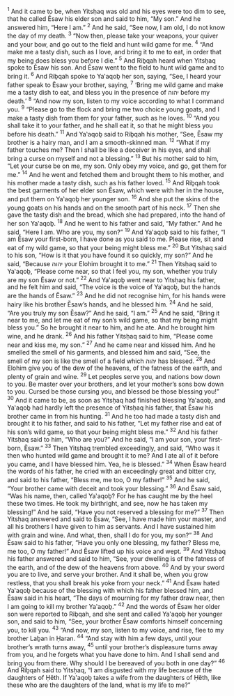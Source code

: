 <sup>1</sup> And it came to be, when Yitsḥaq was old and his eyes were too dim to see, that he called Ĕsaw his elder son and said to him, “My son.” And he answered him, “Here I am.”
<sup>2</sup> And he said, “See now, I am old, I do not know the day of my death.
<sup>3</sup> “Now then, please take your weapons, your quiver and your bow, and go out to the field and hunt wild game for me.
<sup>4</sup> “And make me a tasty dish, such as I love, and bring it to me to eat, in order that my being does bless you before I die.”
<sup>5</sup> And Riḇqah heard when Yitsḥaq spoke to Ĕsaw his son. And Ĕsaw went to the field to hunt wild game and to bring it.
<sup>6</sup> And Riḇqah spoke to Ya‛aqoḇ her son, saying, “See, I heard your father speak to Ĕsaw your brother, saying,
<sup>7</sup> ‘Bring me wild game and make me a tasty dish to eat, and bless you in the presence of יהוה before my death.’
<sup>8</sup> “And now my son, listen to my voice according to what I command you.
<sup>9</sup> “Please go to the flock and bring me two choice young goats, and I make a tasty dish from them for your father, such as he loves.
<sup>10</sup> “And you shall take it to your father, and he shall eat it, so that he might bless you before his death.”
<sup>11</sup> And Ya‛aqoḇ said to Riḇqah his mother, “See, Ĕsaw my brother is a hairy man, and I am a smooth-skinned man.
<sup>12</sup> “What if my father touches me? Then I shall be like a deceiver in his eyes, and shall bring a curse on myself and not a blessing.”
<sup>13</sup> But his mother said to him, “Let your curse be on me, my son. Only obey my voice, and go, get them for me.”
<sup>14</sup> And he went and fetched them and brought them to his mother, and his mother made a tasty dish, such as his father loved.
<sup>15</sup> And Riḇqah took the best garments of her elder son Ĕsaw, which were with her in the house, and put them on Ya‛aqoḇ her younger son.
<sup>16</sup> And she put the skins of the young goats on his hands and on the smooth part of his neck.
<sup>17</sup> Then she gave the tasty dish and the bread, which she had prepared, into the hand of her son Ya‛aqoḇ.
<sup>18</sup> And he went to his father and said, “My father.” And he said, “Here I am. Who are you, my son?”
<sup>19</sup> And Ya‛aqoḇ said to his father, “I am Ĕsaw your first-born, I have done as you said to me. Please rise, sit and eat of my wild game, so that your being might bless me.”
<sup>20</sup> But Yitsḥaq said to his son, “How is it that you have found it so quickly, my son?” And he said, “Because יהוה your Elohim brought it to me.”
<sup>21</sup> Then Yitsḥaq said to Ya‛aqoḇ, “Please come near, so that I feel you, my son, whether you truly are my son Ĕsaw or not.”
<sup>22</sup> And Ya‛aqoḇ went near to Yitsḥaq his father, and he felt him and said, “The voice is the voice of Ya‛aqoḇ, but the hands are the hands of Ĕsaw.”
<sup>23</sup> And he did not recognise him, for his hands were hairy like his brother Ĕsaw’s hands, and he blessed him.
<sup>24</sup> And he said, “Are you truly my son Ĕsaw?” And he said, “I am.”
<sup>25</sup> And he said, “Bring it near to me, and let me eat of my son’s wild game, so that my being might bless you.” So he brought it near to him, and he ate. And he brought him wine, and he drank.
<sup>26</sup> And his father Yitsḥaq said to him, “Please come near and kiss me, my son.”
<sup>27</sup> And he came near and kissed him. And he smelled the smell of his garments, and blessed him and said, “See, the smell of my son is like the smell of a field which יהוה has blessed.
<sup>28</sup> And Elohim give you of the dew of the heavens, of the fatness of the earth, and plenty of grain and wine.
<sup>29</sup> Let peoples serve you, and nations bow down to you. Be master over your brothers, and let your mother’s sons bow down to you. Cursed be those cursing you, and blessed be those blessing you!”
<sup>30</sup> And it came to be, as soon as Yitsḥaq had finished blessing Ya‛aqoḇ, and Ya‛aqoḇ had hardly left the presence of Yitsḥaq his father, that Ĕsaw his brother came in from his hunting.
<sup>31</sup> And he too had made a tasty dish and brought it to his father, and said to his father, “Let my father rise and eat of his son’s wild game, so that your being might bless me.”
<sup>32</sup> And his father Yitsḥaq said to him, “Who are you?” And he said, “I am your son, your first-born, Ĕsaw.”
<sup>33</sup> Then Yitsḥaq trembled exceedingly, and said, “Who was it then who hunted wild game and brought it to me? And I ate all of it before you came, and I have blessed him. Yea, he is blessed.”
<sup>34</sup> When Ĕsaw heard the words of his father, he cried with an exceedingly great and bitter cry, and said to his father, “Bless me, me too, O my father!”
<sup>35</sup> And he said, “Your brother came with deceit and took your blessing.”
<sup>36</sup> And Ĕsaw said, “Was his name, then, called Ya‛aqoḇ? For he has caught me by the heel these two times. He took my birthright, and see, now he has taken my blessing!” And he said, “Have you not reserved a blessing for me?”
<sup>37</sup> Then Yitsḥaq answered and said to Ĕsaw, “See, I have made him your master, and all his brothers I have given to him as servants. And I have sustained him with grain and wine. And what, then, shall I do for you, my son?”
<sup>38</sup> And Ĕsaw said to his father, “Have you only one blessing, my father? Bless me, me too, O my father!” And Ĕsaw lifted up his voice and wept.
<sup>39</sup> And Yitsḥaq his father answered and said to him, “See, your dwelling is of the fatness of the earth, and of the dew of the heavens from above.
<sup>40</sup> And by your sword you are to live, and serve your brother. And it shall be, when you grow restless, that you shall break his yoke from your neck.”
<sup>41</sup> And Ĕsaw hated Ya‛aqoḇ because of the blessing with which his father blessed him, and Ĕsaw said in his heart, “The days of mourning for my father draw near, then I am going to kill my brother Ya‛aqoḇ.”
<sup>42</sup> And the words of Ĕsaw her older son were reported to Riḇqah, and she sent and called Ya‛aqoḇ her younger son, and said to him, “See, your brother Ĕsaw comforts himself concerning you, to kill you.
<sup>43</sup> “And now, my son, listen to my voice, and rise, flee to my brother Laḇan in Ḥaran.
<sup>44</sup> “And stay with him a few days, until your brother’s wrath turns away,
<sup>45</sup> until your brother’s displeasure turns away from you, and he forgets what you have done to him. And I shall send and bring you from there. Why should I be bereaved of you both in one day?”
<sup>46</sup> And Riḇqah said to Yitsḥaq, “I am disgusted with my life because of the daughters of Ḥĕth. If Ya‛aqoḇ takes a wife from the daughters of Ḥĕth, like these who are the daughters of the land, what is my life to me?”
